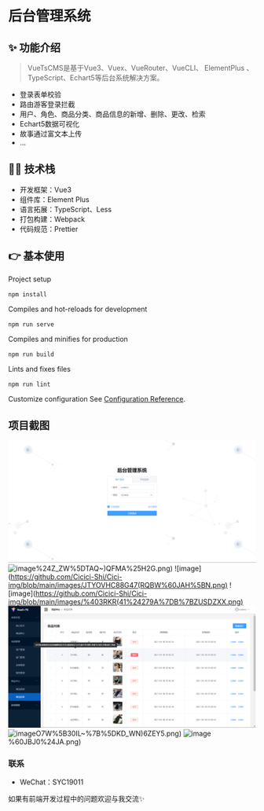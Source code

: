 # 后台管理系统

## ✨ 功能介绍

>  VueTsCMS是基于Vue3、Vuex、VueRouter、VueCLI、 ElementPlus 、TypeScript、Echart5等后台系统解决方案。

- 登录表单校验
- 路由游客登录拦截
- 用户、角色、商品分类、商品信息的新增、删除、更改、检索
- Echart5数据可视化
- 故事通过富文本上传
- ...

## 👨‍💻 技术栈

- 开发框架：Vue3
- 组件库：Element Plus
- 语言拓展：TypeScript、Less
- 打包构建：Webpack
- 代码规范：Prettier

## 👉 基本使用

Project setup
```
npm install
```

Compiles and hot-reloads for development
```
npm run serve
```

Compiles and minifies for production
```
npm run build
```

Lints and fixes files
```
npm run lint
```

Customize configuration
See [Configuration Reference](https://cli.vuejs.org/config/).


## 项目截图

![image](https://github.com/Cicici-Shi/Cici-img/blob/main/images/YS%7DGOZZO6ONXCNS4%7D%7D%5BG47K.png)
![image](https://github.com/Cicici-Shi/Cici-img/blob/main/images/G%5D%40)%24Z_ZW%5DTAQ~)QFMA%25H2G.png)
![image](https://github.com/Cicici-Shi/Cici-img/blob/main/images/JTYOVHC88G47(RQBW%60JAH%5BN.png)
![image](https://github.com/Cicici-Shi/Cici-img/blob/main/images/%403RKR(41%24279A%7DB%7BZUSDZXX.png)
![image](https://github.com/Cicici-Shi/Cici-img/blob/main/images/_%5DT%25HZ9%7BOK_NEWL%40GBLM7%5DL.png)
![image](https://github.com/Cicici-Shi/Cici-img/blob/main/images/)O7W%5B30IL~%7B%5DKD_WN)6ZEY5.png)
![image](https://github.com/Cicici-Shi/Cici-img/blob/main/images/2X8~6P~51PN2G%60)%60JBJ0%24JA.png)

### 联系

- WeChat：SYC19011

如果有前端开发过程中的问题欢迎与我交流✨ 
